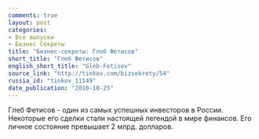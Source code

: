 ```yaml
---
comments: true
layout: post
categories:
- Все выпуски
- Бизнес Секреты
title: "Бизнес-секреты: Глеб Фетисов"
short_title: "Глеб Фетисов"
english_short_title: "Gleb-Fetisov"
source_link: "http://tinkov.com/bizsekrety/54"
russia_id: "tinkov_11149"
date_publication: "2010-10-25"
---
```

Глеб Фетисов - один из самых успешных инвесторов в России. Некоторые его сделки стали настоящей легендой в мире финансов. Его личное состояние превышает 2 млрд. долларов.
